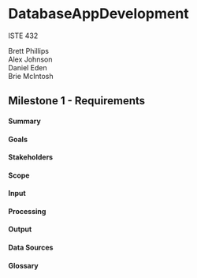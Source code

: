 # DatabaseAppDevelopment

ISTE 432

Brett Phillips \
Alex Johnson \
Daniel Eden \
Brie McIntosh

## Milestone 1 - Requirements
#### Summary
#### Goals
#### Stakeholders
#### Scope
#### Input
#### Processing
#### Output
#### Data Sources
#### Glossary
